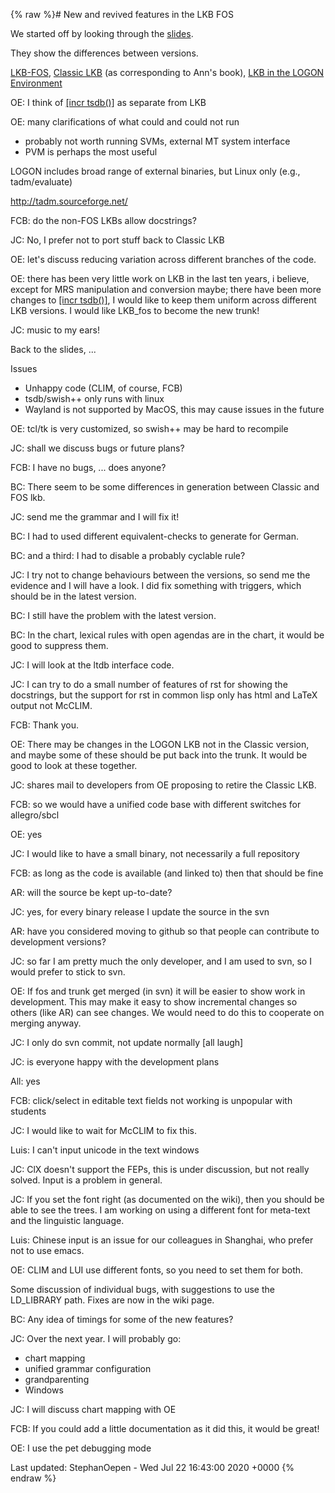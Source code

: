 {% raw %}# New and revived features in the LKB FOS

We started off by looking through the
[slides](http://www.delph-in.net/2020/lkb-tutorial.pdf).

They show the differences between versions.

[LKB-FOS](https://blog.inductorsoftware.com/docsproto/tools/LkbFos), [Classic LKB](https://blog.inductorsoftware.com/docsproto/tools/LkbTop) (as corresponding to Ann's
book), [LKB in the LOGON Environment](https://blog.inductorsoftware.com/docsproto/tools/LogonTop)

OE: I think of [\[incr tsdb()\]](http://www.delph-in.net/itsdb) as
separate from LKB

OE: many clarifications of what could and could not run

- probably not worth running SVMs, external MT system interface
- PVM is perhaps the most useful

LOGON includes broad range of external binaries, but Linux only (e.g.,
tadm/evaluate)

<http://tadm.sourceforge.net/>

FCB: do the non-FOS LKBs allow docstrings?

JC: No, I prefer not to port stuff back to Classic LKB

OE: let's discuss reducing variation across different branches of the
code.

OE: there has been very little work on LKB in the last ten years, i
believe, except for MRS manipulation and conversion maybe; there have
been more changes to [\[incr tsdb()\]](http://www.delph-in.net/itsdb), I
would like to keep them uniform across different LKB versions. I would
like LKB\_fos to become the new trunk!

JC: music to my ears!

Back to the slides, ...

Issues

- Unhappy code (CLIM, of course, FCB)
- tsdb/swish++ only runs with linux
- Wayland is not supported by MacOS, this may cause issues in the
future

OE: tcl/tk is very customized, so swish++ may be hard to recompile

JC: shall we discuss bugs or future plans?

FCB: I have no bugs, ... does anyone?

BC: There seem to be some differences in generation between Classic and
FOS lkb.

JC: send me the grammar and I will fix it!

BC: I had to used different equivalent-checks to generate for German.

BC: and a third: I had to disable a probably cyclable rule?

JC: I try not to change behaviours between the versions, so send me the
evidence and I will have a look. I did fix something with triggers,
which should be in the latest version.

BC: I still have the problem with the latest version.

BC: In the chart, lexical rules with open agendas are in the chart, it
would be good to suppress them.

JC: I will look at the ltdb interface code.

JC: I can try to do a small number of features of rst for showing the
docstrings, but the support for rst in common lisp only has html and
LaTeX output not McCLIM.

FCB: Thank you.

OE: There may be changes in the LOGON LKB not in the Classic version,
and maybe some of these should be put back into the trunk. It would be
good to look at these together.

JC: shares mail to developers from OE proposing to retire the Classic
LKB.

FCB: so we would have a unified code base with different switches for
allegro/sbcl

OE: yes

JC: I would like to have a small binary, not necessarily a full
repository

FCB: as long as the code is available (and linked to) then that should
be fine

AR: will the source be kept up-to-date?

JC: yes, for every binary release I update the source in the svn

AR: have you considered moving to github so that people can contribute
to development versions?

JC: so far I am pretty much the only developer, and I am used to svn, so
I would prefer to stick to svn.

OE: If fos and trunk get merged (in svn) it will be easier to show work
in development. This may make it easy to show incremental changes so
others (like AR) can see changes. We would need to do this to cooperate
on merging anyway.

JC: I only do svn commit, not update normally \[all laugh\]

JC: is everyone happy with the development plans

All: yes

FCB: click/select in editable text fields not working is unpopular with
students

JC: I would like to wait for McCLIM to fix this.

Luis: I can't input unicode in the text windows

JC: ClX doesn't support the FEPs, this is under discussion, but not
really solved. Input is a problem in general.

JC: If you set the font right (as documented on the wiki), then you
should be able to see the trees. I am working on using a different font
for meta-text and the linguistic language.

Luis: Chinese input is an issue for our colleagues in Shanghai, who
prefer not to use emacs.

OE: CLIM and LUI use different fonts, so you need to set them for both.

Some discussion of individual bugs, with suggestions to use the
LD\_LIBRARY path. Fixes are now in the wiki page.

BC: Any idea of timings for some of the new features?

JC: Over the next year. I will probably go:

- chart mapping
- unified grammar configuration
- grandparenting
- Windows

JC: I will discuss chart mapping with OE

FCB: If you could add a little documentation as it did this, it would be
great!

OE: I use the pet debugging mode

Last updated: StephanOepen - Wed Jul 22 16:43:00 2020 +0000
{% endraw %}